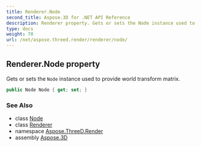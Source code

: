 ```yaml
---
title: Renderer.Node
second_title: Aspose.3D for .NET API Reference
description: Renderer property. Gets or sets the Node instance used to provide world transform matrix
type: docs
weight: 70
url: /net/aspose.threed.render/renderer/node/
---
```

## Renderer.Node property

Gets or sets the `Node` instance used to provide world transform matrix.

```csharp
public Node Node { get; set; }
```

### See Also

* class [Node](../../../aspose.threed/node/)
* class [Renderer](../)
* namespace [Aspose.ThreeD.Render](../../renderer/)
* assembly [Aspose.3D](../../../)



